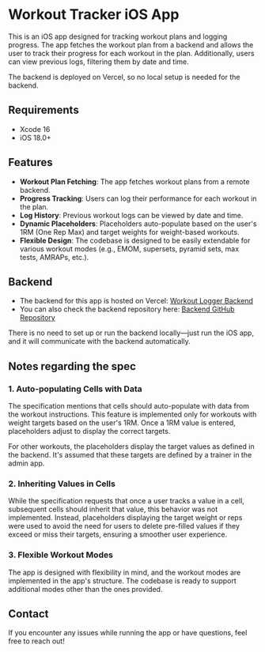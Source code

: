 # Workout Tracker iOS App

This is an iOS app designed for tracking workout plans and logging progress. The app fetches the workout plan from a backend and allows the user to track their progress for each workout in the plan. Additionally, users can view previous logs, filtering them by date and time.

The backend is deployed on Vercel, so no local setup is needed for the backend.

## Requirements

- Xcode 16
- iOS 18.0+

## Features

- **Workout Plan Fetching**: The app fetches workout plans from a remote backend.
- **Progress Tracking**: Users can log their performance for each workout in the plan.
- **Log History**: Previous workout logs can be viewed by date and time.
- **Dynamic Placeholders**: Placeholders auto-populate based on the user's 1RM (One Rep Max) and target weights for weight-based workouts.
- **Flexible Design**: The codebase is designed to be easily extendable for various workout modes (e.g., EMOM, supersets, pyramid sets, max tests, AMRAPs, etc.).

## Backend

- The backend for this app is hosted on Vercel: [Workout Logger Backend](https://workout-logger-backend.vercel.app)
- You can also check the backend repository here: [Backend GitHub Repository](https://github.com/josipzavada/workout-logger-backend)

There is no need to set up or run the backend locally—just run the iOS app, and it will communicate with the backend automatically.

## Notes regarding the spec

### 1. Auto-populating Cells with Data

The specification mentions that cells should auto-populate with data from the workout instructions. This feature is implemented only for workouts with weight targets based on the user's 1RM. Once a 1RM value is entered, placeholders adjust to display the correct targets.

For other workouts, the placeholders display the target values as defined in the backend. It's assumed that these targets are defined by a trainer in the admin app.

### 2. Inheriting Values in Cells

While the specification requests that once a user tracks a value in a cell, subsequent cells should inherit that value, this behavior was not implemented. Instead, placeholders displaying the target weight or reps were used to avoid the need for users to delete pre-filled values if they exceed or miss their targets, ensuring a smoother user experience.

### 3. Flexible Workout Modes

The app is designed with flexibility in mind, and the workout modes are implemented in the app's structure. The codebase is ready to support additional modes other than the ones provided.

## Contact

If you encounter any issues while running the app or have questions, feel free to reach out!
